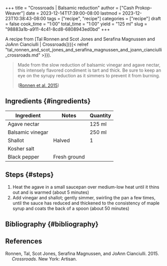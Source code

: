 +++
title = "Crossroads | Balsamic reduction"
author = ["Cash Prokop-Weaver"]
date = 2023-12-14T17:39:00-08:00
lastmod = 2023-12-23T10:38:43-08:00
tags = ["recipe", "recipe"]
categories = ["recipe"]
draft = false
cook_time = "1:00"
total_time = "1:00"
yield = "125 ml"
slug = "98883a1b-a911-4c41-8cd8-6808943ed0bd"
+++

A recipe from [Tal Ronnen and Scot Jones and Serafina Magnussen and JoAnn Cianciulli | Crossroads]({{< relref "tal_ronnen_and_scot_jones_and_serafina_magnussen_and_joann_cianciulli_crossroads.md" >}}).

> Made from the slow reduction of balsamic vinegar and agave nectar, this intensely flavored condiment is tart and thick. Be sure to keep an eye on the syrupy reduction as it simmers to prevent it from burning.
>
> (<a href="#citeproc_bib_item_1">Ronnen et al. 2015</a>)


## Ingredients {#ingredients}

<div class="ingredients">

| Ingredient       | Notes        | Quantity |
|------------------|--------------|----------|
| Agave nectar     |              | 125 ml   |
| Balsamic vinegar |              | 250 ml   |
| Shallot          | Halved       | 1        |
| Kosher salt      |              |          |
| Black pepper     | Fresh ground |          |

</div>


## Steps {#steps}

1.  Heat the agave in a small saucepan over medium-low heat until it thins out and is warmed (about 5 minutes)
2.  Add vinegar and shallot; gently simmer, swirling the pan a few times, until the sauce has reduced and thickened to the consistency of maple syrup and coats the back of a spoon (about 50 minutes)


## Bibliography {#bibliography}

## References

<style>.csl-entry{text-indent: -1.5em; margin-left: 1.5em;}</style><div class="csl-bib-body">
  <div class="csl-entry"><a id="citeproc_bib_item_1"></a>Ronnen, Tal, Scot Jones, Serafina Magnussen, and JoAnn Cianciulli. 2015. <i>Crossroads</i>. New York: Artisan.</div>
</div>
